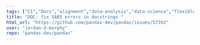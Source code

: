```yaml
---
tags: ["CI","Docs","alignment","data-analysis","data-science","flexible","pandas","python"]
title: "DOC: fix SA05 errors in docstrings "
html_url: "https://github.com/pandas-dev/pandas/issues/57392"
user: "jordan-d-murphy"
repo: "pandas-dev/pandas"
---
```


